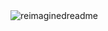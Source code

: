 <img src="https://myreadme.vercel.app/api/embed/Leilanta?panels=userstatistics,toprepositories,toplanguages,commitgraph" alt="reimaginedreadme" />
